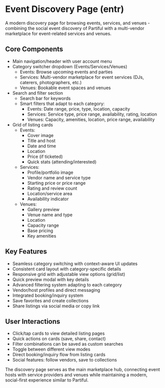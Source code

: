 # Event Discovery Page (entr)

A modern discovery page for browsing events, services, and venues - combining the social event discovery of Partiful with a multi-vendor marketplace for event-related services and venues.

## Core Components
- Main navigation/header with user account menu
- Category switcher dropdown (Events/Services/Venues)
  - Events: Browse upcoming events and parties
  - Services: Multi-vendor marketplace for event services (DJs, caterers, photographers, etc.)
  - Venues: Bookable event spaces and venues
- Search and filter section
  - Search bar for keywords
  - Smart filters that adapt to each category:
    - Events: Date range, price, type, location, capacity
    - Services: Service type, price range, availability, rating, location
    - Venues: Capacity, amenities, location, price range, availability
- Grid of listing cards
  - Events: 
    - Cover image
    - Title and host
    - Date and time
    - Location
    - Price (if ticketed)
    - Quick stats (attending/interested)
  - Services:
    - Profile/portfolio image
    - Vendor name and service type
    - Starting price or price range
    - Rating and review count
    - Location/service area
    - Availability indicator
  - Venues:
    - Gallery preview
    - Venue name and type
    - Location
    - Capacity range
    - Base pricing
    - Key amenities

## Key Features
- Seamless category switching with context-aware UI updates
- Consistent card layout with category-specific details
- Responsive grid with adjustable view options (grid/list)
- Quick preview modal with key details
- Advanced filtering system adapting to each category
- Vendor/host profiles and direct messaging
- Integrated booking/inquiry system
- Save favorites and create collections
- Share listings via social media or copy link

## User Interactions
- Click/tap cards to view detailed listing pages
- Quick actions on cards (save, share, contact)
- Filter combinations can be saved as custom searches
- Toggle between different view modes
- Direct booking/inquiry flow from listing cards
- Social features: follow vendors, save to collections

The discovery page serves as the main marketplace hub, connecting event hosts with service providers and venues while maintaining a modern, social-first experience similar to Partiful.
